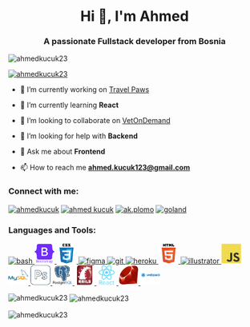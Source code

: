 <h1 align="center">Hi 👋, I'm Ahmed</h1>
<h3 align="center">A passionate Fullstack developer from Bosnia</h3>

<p align="left"> <img src="https://komarev.com/ghpvc/?username=ahmedkucuk23&label=Profile%20views&color=0e75b6&style=flat" alt="ahmedkucuk23" /> </p>

<p align="left"> <a href="https://github.com/ryo-ma/github-profile-trophy"><img src="https://github-profile-trophy.vercel.app/?username=ahmedkucuk23" alt="ahmedkucuk23" /></a> </p>

- 🔭 I’m currently working on [Travel Paws](www.travel-paws.site)

- 🌱 I’m currently learning **React**

- 👯 I’m looking to collaborate on [VetOnDemand](/)

- 🤝 I’m looking for help with **Backend**

- 💬 Ask me about **Frontend**

- 📫 How to reach me **ahmed.kucuk123@gmail.com**

<h3 align="left">Connect with me:</h3>
<p align="left" style="fill:white;">
<a href="https://linkedin.com/in/ahmedkucuk" target="blank"><img align="center" src="https://www.flaticon.com/svg/vstatic/svg/174/174857.svg?token=exp=1615986963~hmac=5b5aa9de1c02c245b500c2855175f10e" alt="ahmedkucuk" height="30" width="40" /></a>
<a href="https://fb.com/ahmed.kucuk.37" target="blank"><img align="center" src="https://www.flaticon.com/svg/vstatic/svg/733/733547.svg?token=exp=1615986940~hmac=6be25cfb7406473273fa6bf0d885be01" alt="ahmed kucuk" height="30" width="40" /></a>
<a href="https://instagram.com/ak.plomo" target="blank"><img align="center" fill="white" src="https://www.flaticon.com/svg/vstatic/svg/174/174855.svg?token=exp=1615986864~hmac=7a2b5bf1da43a84935078036454aef50" alt="ak.plomo" height="30" width="40" style="fill:white;" /></a>
<a href="https://www.youtube.com/c/BiteMyLife" target="blank"><img align="center" src="https://www.flaticon.com/svg/vstatic/svg/1384/1384060.svg?token=exp=1615986917~hmac=6c1d257e38cb1f7762247a72a5b60b0f" alt="goland" height="30" width="40" /></a>
</p>

<h3 align="left">Languages and Tools:</h3>
<p align="left"> <a href="https://www.gnu.org/software/bash/" target="_blank"> <img src="https://www.vectorlogo.zone/logos/gnu_bash/gnu_bash-icon.svg" alt="bash" width="40" height="40"/> </a> <a href="https://getbootstrap.com" target="_blank"> <img src="https://raw.githubusercontent.com/devicons/devicon/master/icons/bootstrap/bootstrap-plain-wordmark.svg" alt="bootstrap" width="40" height="40"/> </a> <a href="https://www.w3schools.com/css/" target="_blank"> <img src="https://raw.githubusercontent.com/devicons/devicon/master/icons/css3/css3-original-wordmark.svg" alt="css3" width="40" height="40"/> </a> <a href="https://www.figma.com/" target="_blank"> <img src="https://www.vectorlogo.zone/logos/figma/figma-icon.svg" alt="figma" width="40" height="40"/> </a> <a href="https://git-scm.com/" target="_blank"> <img src="https://www.vectorlogo.zone/logos/git-scm/git-scm-icon.svg" alt="git" width="40" height="40"/> </a> <a href="https://heroku.com" target="_blank"> <img src="https://www.vectorlogo.zone/logos/heroku/heroku-icon.svg" alt="heroku" width="40" height="40"/> </a> <a href="https://www.w3.org/html/" target="_blank"> <img src="https://raw.githubusercontent.com/devicons/devicon/master/icons/html5/html5-original-wordmark.svg" alt="html5" width="40" height="40"/> </a> <a href="https://www.adobe.com/in/products/illustrator.html" target="_blank"> <img src="https://www.vectorlogo.zone/logos/adobe_illustrator/adobe_illustrator-icon.svg" alt="illustrator" width="40" height="40"/> </a> <a href="https://developer.mozilla.org/en-US/docs/Web/JavaScript" target="_blank"> <img src="https://raw.githubusercontent.com/devicons/devicon/master/icons/javascript/javascript-original.svg" alt="javascript" width="40" height="40"/> </a> <a href="https://www.mysql.com/" target="_blank"> <img src="https://raw.githubusercontent.com/devicons/devicon/master/icons/mysql/mysql-original-wordmark.svg" alt="mysql" width="40" height="40"/> </a> <a href="https://www.photoshop.com/en" target="_blank"> <img src="https://raw.githubusercontent.com/devicons/devicon/master/icons/photoshop/photoshop-line.svg" alt="photoshop" width="40" height="40"/> </a> <a href="https://www.postgresql.org" target="_blank"> <img src="https://raw.githubusercontent.com/devicons/devicon/master/icons/postgresql/postgresql-original-wordmark.svg" alt="postgresql" width="40" height="40"/> </a> <a href="https://rubyonrails.org" target="_blank"> <img src="https://raw.githubusercontent.com/devicons/devicon/master/icons/rails/rails-original-wordmark.svg" alt="rails" width="40" height="40"/> </a> <a href="https://reactjs.org/" target="_blank"> <img src="https://raw.githubusercontent.com/devicons/devicon/master/icons/react/react-original-wordmark.svg" alt="react" width="40" height="40"/> </a> <a href="https://www.ruby-lang.org/en/" target="_blank"> <img src="https://raw.githubusercontent.com/devicons/devicon/master/icons/ruby/ruby-original.svg" alt="ruby" width="40" height="40"/> </a> <a href="https://webpack.js.org" target="_blank"> <img src="https://raw.githubusercontent.com/devicons/devicon/d00d0969292a6569d45b06d3f350f463a0107b0d/icons/webpack/webpack-original-wordmark.svg" alt="webpack" width="40" height="40"/> </a> </p>

<p><img align="left" src="https://github-readme-stats.vercel.app/api/top-langs?username=ahmedkucuk23&show_icons=true&locale=en&layout=compact" alt="ahmedkucuk23" /></p>

<p>&nbsp;<img align="center" src="https://github-readme-stats.vercel.app/api?username=ahmedkucuk23&show_icons=true&locale=en" alt="ahmedkucuk23" /></p>

<p><img align="center" src="https://github-readme-streak-stats.herokuapp.com/?user=ahmedkucuk23&" alt="ahmedkucuk23" /></p>
